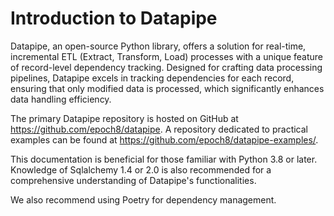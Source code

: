 # Introduction to Datapipe

Datapipe, an open-source Python library, offers a solution for real-time, incremental ETL (Extract, Transform, Load) processes with a unique feature of record-level dependency tracking. Designed for crafting data processing pipelines, Datapipe excels in tracking dependencies for each record, ensuring that only modified data is processed, which significantly enhances data handling efficiency.

The primary Datapipe repository is hosted on GitHub at https://github.com/epoch8/datapipe. 
A repository dedicated to practical examples can be found at https://github.com/epoch8/datapipe-examples/.

This documentation is beneficial for those familiar with Python 3.8 or later. Knowledge of Sqlalchemy 1.4 or 2.0 is also recommended for a comprehensive understanding of Datapipe's functionalities.

We also recommend using Poetry for dependency management.
